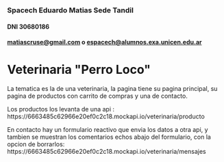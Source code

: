 ### Spacech Eduardo Matias Sede Tandil
#### DNI 30680186
#### matiascruse@gmail.com o espacech@alumnos.exa.unicen.edu.ar

# Veterinaria "Perro Loco"
<p>La tematica es la de una veterinaria, la pagina tiene su pagina principal, su pagina de productos con carrito de compras y una de contacto.</p>
<p>Los productos los levanta de una api :
  https://6663485c62966e20ef0c2c18.mockapi.io/veterinaria/producto </p>
<p></p>
<p>En contacto hay un formulario reactivo que envia los datos a otra api, y tambien se muestran los comentarios echos abajo del formulario, con la opcion de borrarlos:  
  https://6663485c62966e20ef0c2c18.mockapi.io/veterinaria/mensajes </p>

